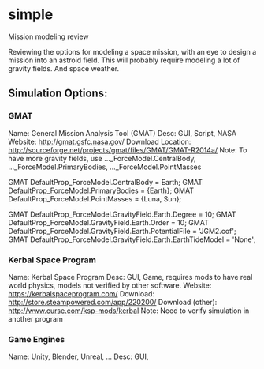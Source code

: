# simple
Mission modeling review

Reviewing the options for modeling a space mission, with an eye to design a mission into an astroid field. This will probably require modeling a lot of gravity fields. And space weather.


## Simulation Options:
### GMAT
Name: General Mission Analysis Tool (GMAT)
Desc: GUI, Script, NASA
Website: http://gmat.gsfc.nasa.gov/
Download Location: http://sourceforge.net/projects/gmat/files/GMAT/GMAT-R2014a/
Note: To have more gravity fields, use ..._ForceModel.CentralBody, ..._ForceModel.PrimaryBodies, ..._ForceModel.PointMasses

GMAT DefaultProp_ForceModel.CentralBody = Earth;
GMAT DefaultProp_ForceModel.PrimaryBodies = {Earth};
GMAT DefaultProp_ForceModel.PointMasses = {Luna, Sun};

GMAT DefaultProp_ForceModel.GravityField.Earth.Degree = 10;
GMAT DefaultProp_ForceModel.GravityField.Earth.Order = 10;
GMAT DefaultProp_ForceModel.GravityField.Earth.PotentialFile = 'JGM2.cof';
GMAT DefaultProp_ForceModel.GravityField.Earth.EarthTideModel = 'None';



### Kerbal Space Program
Name: Kerbal Space Program
Desc: GUI, Game, requires mods to have real world physics, models not verified by other software.
Website: https://kerbalspaceprogram.com/
Download: http://store.steampowered.com/app/220200/
Download (other): http://www.curse.com/ksp-mods/kerbal
Note: Need to verify simulation in another program

### Game Engines
Name: Unity, Blender, Unreal, ...
Desc: GUI, 



